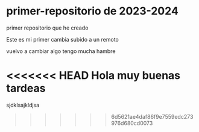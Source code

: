 # primer-repositorio de 2023-2024
primer repositorio que he creado


Este es mi primer cambia subido a un remoto

vuelvo a cambiar algo
tengo mucha hambre 

<<<<<<< HEAD
Hola muy buenas tardeas
=======
sjdklsajkldjsa
>>>>>>> 6d5621ae4daf86f9e7559edc273976d680cd0073
